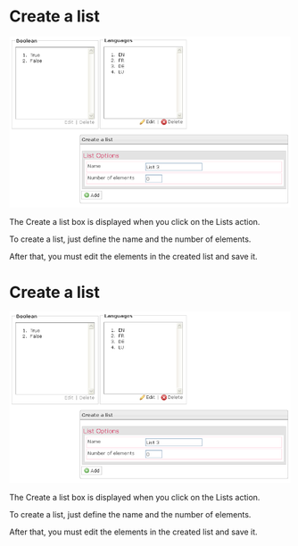 <!--
author:
    - 'Jérôme Bogaerts'
created_at: '2012-04-12 18:13:51'
updated_at: '2013-03-13 13:42:55'
tags:
    - 'Manage Test Takers'
-->

Create a list
=============

![](../resources/testtakers-list.png)

The Create a list box is displayed when you click on the Lists action.

To create a list, just define the name and the number of elements.

After that, you must edit the elements in the created list and save it.

Create a list
=============

![](../resources/testtakers-list.png)

The Create a list box is displayed when you click on the Lists action.

To create a list, just define the name and the number of elements.

After that, you must edit the elements in the created list and save it.



